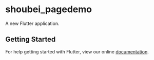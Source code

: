 # shoubei_pagedemo

A new Flutter application.

## Getting Started

For help getting started with Flutter, view our online
[documentation](https://flutter.io/).
